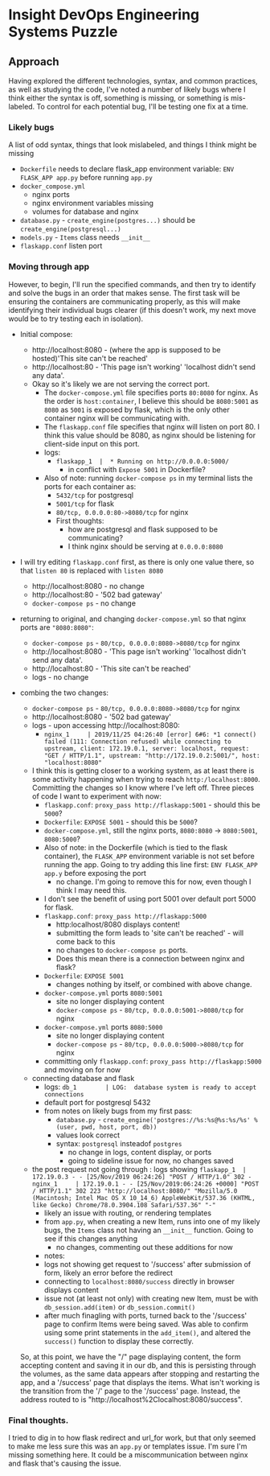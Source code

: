 # Insight DevOps Engineering Systems Puzzle

## Approach

Having explored the different technologies, syntax, and common practices, as well as studying the code, I've noted a number of likely bugs where I think either the syntax is off, something is missing, or something is mis-labeled. To control for each potential bug, I'll be testing one fix at a time.

### Likely bugs
A list of odd syntax, things that look mislabeled, and things I think might be missing
  - `Dockerfile` needs to declare flask_app environment variable: `ENV FLASK_APP app.py` before running `app.py`
  - `docker_compose.yml`
    - nginx ports
    - nginx environment variables missing
    - volumes for database and nginx
  - `database.py` - `create_engine(postgres...)` should be `create_engine(postgresql...)`
  - `models.py` - `Items` class needs `__init__`
  - `flaskapp.conf` listen port

### Moving through app

However, to begin, I'll run the specified commands, and then try to identify and solve the bugs in an order that makes sense. The first task will be ensuring the containers are communicating properly, as this will make identifying their individual bugs clearer (if this doesn't work, my next move would be to try testing each in isolation).

- Initial compose:
  - http://localhost:8080 - (where the app is supposed to be hosted)'This site can't be reached'
  - http://localhost:80 - 'This page isn't working' 'localhost didn't send any data'.
  - Okay so it's likely we are not serving the correct port.
    - The `docker-compose.yml` file specifies ports `80:8080` for nginx. As the order is `host:container`, I believe this should be `8080:5001` as `8080` as `5001` is exposed by flask, which is the only other container nginx will be communicating with.
    - The `flaskapp.conf` file specifies that nginx will listen on port 80. I think this value should be 8080, as nginx should be listening for client-side input on this port.
    - logs:
      - `flaskapp_1  |  * Running on http://0.0.0.0:5000/`
        - in conflict with `Expose 5001` in Dockerfile?
    - Also of note: running `docker-compose ps` in my terminal lists the ports for each container as:
      - `5432/tcp` for postgresql
      - `5001/tcp` for flask
      - `80/tcp, 0.0.0.0:80->8080/tcp` for nginx
      - First thoughts:
        - how are postgresql and flask supposed to be communicating?
        - I think nginx should be serving at `0.0.0.0:8080`
- I will try editing `flaskapp.conf` first, as there is only one value there, so that `listen 80` is replaced with `listen 8080`
  - http://localhost:8080 - no change
  - http://localhost:80 - '502 bad gateway'
  - `docker-compose ps` - no change
- returning to original, and changing `docker-compose.yml` so that nginx ports are `"8080:8080"`:
  - `docker-compose ps` - `80/tcp, 0.0.0.0:8080->8080/tcp` for nginx
  - http://localhost:8080 - 'This page isn't working' 'localhost didn't send any data'.
  - http://localhost:80 - 'This site can't be reached'
  - logs - no change
- combing the two changes:
  - `docker-compose ps` - `80/tcp, 0.0.0.0:8080->8080/tcp` for nginx
  - http://localhost:8080 - '502 bad gateway'
  - logs - upon accessing http://localhost:8080:
    - `nginx_1     | 2019/11/25 04:26:40 [error] 6#6: *1 connect() failed (111: Connection refused) while connecting to upstream, client: 172.19.0.1, server: localhost, request: "GET / HTTP/1.1", upstream: "http://172.19.0.2:5001/", host: "localhost:8080"`
  - I think this is getting closer to a working system, as at least there is some activity happening when trying to reach `http:/localhost:8000`. Committing the changes so I know where I've left off. Three pieces of code I want to experiment with now:
    - `flaskapp.conf`: `proxy_pass http://flaskapp:5001` - should this be `5000`?
    - `Dockerfile`: `EXPOSE 5001` - should this be `5000`?
    - `docker-compose.yml`, still the nginx ports, `8080:8080` -> `8080:5001`, `8080:5000`?
    - Also of note: in the Dockerfile (which is tied to the flask container), the `FLASK_APP` environment variable is not set before running the app. Going to try adding this line first:
      `ENV FLASK_APP app.y` before exposing the port
      - no change. I'm going to remove this for now, even though I think I may need this.
    - I don't see the benefit of using port 5001 over default port 5000 for flask.
    - `flaskapp.conf`: `proxy_pass http://flaskapp:5000`
      - http:localhost/8080 displays content!
      - submitting the form leads to 'site can't be reached' - will come back to this
      - no changes to `docker-compose ps` ports.
      - Does this mean there is a connection between nginx and flask?
    - `Dockerfile`: `EXPOSE 5001`
      - changes nothing by itself, or combined with above change.
    - `docker-compose.yml` ports `8080:5001`
      - site no longer displaying content
      - `docker-compose ps` - `80/tcp, 0.0.0.0:5001->8080/tcp` for nginx
    - `docker-compose.yml` ports `8080:5000`
      - site no longer displaying content
      - `docker-compose ps` - `80/tcp, 0.0.0.0:5000->8080/tcp` for nginx
    - committing only `flaskapp.conf`: `proxy_pass http://flaskapp:5000` and moving on for now
  - connecting database and flask
    - logs: `db_1        | LOG:  database system is ready to accept connections`
    - default port for postgresql 5432
    - from notes on likely bugs from my first pass:
      - `database.py` - `create_engine('postgres://%s:%s@%s:%s/%s' % (user, pwd, host, port, db))`
      - values look correct
      - syntax: `postgresql` insteadof `postgres`
        - no change in logs, content display, or ports
        - going to sideline issue for now, no changes saved
  - the post request not going through : logs showing
    `flaskapp_1  | 172.19.0.3 - - [25/Nov/2019 06:24:26] "POST / HTTP/1.0" 302 -
nginx_1     | 172.19.0.1 - - [25/Nov/2019:06:24:26 +0000] "POST / HTTP/1.1" 302 223 "http://localhost:8080/" "Mozilla/5.0 (Macintosh; Intel Mac OS X 10_14_6) AppleWebKit/537.36 (KHTML, like Gecko) Chrome/78.0.3904.108 Safari/537.36" "-"`
    - likely an issue with routing, or rendering templates
    - from `app.py`, when creating a new Item, runs into one of my likely bugs, the `Items` class not having an `__init__` function. Going to see if this changes anything
      - no changes, commenting out these additions for now
    -  notes:
      - logs not showing get request to '/success' after submission of form, likely an error before the redirect
      - connecting to `localhost:8080/success` directly in browser displays content
      - issue not (at least not only) with creating new Item, must be with `db_session.add(item)` or `db_session.commit()`
      - after much finagling with ports, turned back to the '/success' page to confirm Items were being saved. Was able to confirm using some print statements in the `add_item()`, and altered the `success()` function to display these correctly.

  So, at this point, we have the "/" page displaying content, the form accepting content and saving it in our db, and this is persisting through the volumes, as the same data appears after stopping and restarting the app, and a '/success' page that displays the items. What isn't working is the transition from the '/' page to the '/success' page. Instead, the address routed to is "http://localhost%2Clocalhost:8080/success".

### Final thoughts.

I tried to dig in to how flask redirect and url_for work, but that only seemed to make me less sure this was an `app.py` or templates issue. I'm sure I'm missing something here. It could be a miscommunication between nginx and flask that's causing the issue. 
